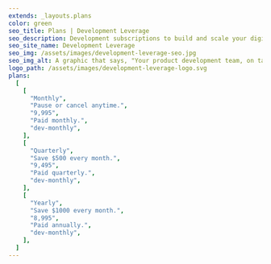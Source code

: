 ```yaml
---
extends: _layouts.plans
color: green
seo_title: Plans | Development Leverage
seo_description: Development subscriptions to build and scale your digital products.
seo_site_name: Development Leverage
seo_img: /assets/images/development-leverage-seo.jpg
seo_img_alt: A graphic that says, "Your product development team, on tap"
logo_path: /assets/images/development-leverage-logo.svg
plans:
  [
    [
      "Monthly",
      "Pause or cancel anytime.",
      "9,995",
      "Paid monthly.",
      "dev-monthly",
    ],
    [
      "Quarterly",
      "Save $500 every month.",
      "9,495",
      "Paid quarterly.",
      "dev-monthly",
    ],
    [
      "Yearly",
      "Save $1000 every month.",
      "8,995",
      "Paid annually.",
      "dev-monthly",
    ],
  ]
---
```

